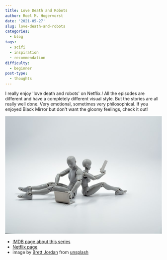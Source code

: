 ```yaml
---
title: Love Death and Robots
author: Roel M. Hogervorst
date: '2021-05-27'
slug: love-death-and-robots
categories:
  - blog
tags:
  - scifi
  - inspiration
  - recommendation
difficulty:
  - beginner
post-type:
  - thoughts
---
```


I really enjoy 'love death and robots' on Netflix.! All the episodes are different
and have a completely different visual style. But the stories are all really 
well done. Very emotional, sometimes very philosophical. If you enjoyed Black Mirror but don't want the gloomy feelings, check it out! 

![two grey androids sitting on the ground. one with a laptop and one with a tablet](brett-jordan-5L0R8ZqPZHk-unsplash.jpg)

* [IMDB page about this series](https://www.imdb.com/title/tt9561862/)
* [Netflix page](https://www.netflix.com/title/80174608)
* image by [Brett Jordan](https://unsplash.com/@brett_jordan) from [unsplash](https://unsplash.com/photos/5L0R8ZqPZHk) 
